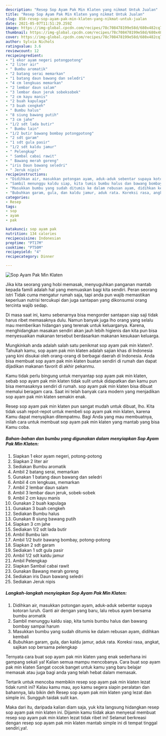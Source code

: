 ```yaml
---
description: "Resep Sop Ayam Pak Min Klaten yang nikmat Untuk Jualan"
title: "Resep Sop Ayam Pak Min Klaten yang nikmat Untuk Jualan"
slug: 858-resep-sop-ayam-pak-min-klaten-yang-nikmat-untuk-jualan
date: 2021-05-07T11:51:29.259Z
image: https://img-global.cpcdn.com/recipes/78c708478199e58d/680x482cq70/sop-ayam-pak-min-klaten-foto-resep-utama.jpg
thumbnail: https://img-global.cpcdn.com/recipes/78c708478199e58d/680x482cq70/sop-ayam-pak-min-klaten-foto-resep-utama.jpg
cover: https://img-global.cpcdn.com/recipes/78c708478199e58d/680x482cq70/sop-ayam-pak-min-klaten-foto-resep-utama.jpg
author: Sylvia Nichols
ratingvalue: 3.6
reviewcount: 12
recipeingredient:
- "1 ekor ayam negeri potongpotong"
- "2 liter air"
- " Bumbu aromatik"
- "2 batang serai memarkan"
- "1 batang daun bawang dan seledri"
- "4 cm lengkuas memarkan"
- "2 lembar daun salam"
- "3 lembar daun jeruk sobeksobek"
- "2 cm kayu manis"
- "2 buah kapulaga"
- "3 buah cengkeh"
- " Bumbu halus"
- "8 siung bawang putih"
- "3 cm jahe"
- "1/2 sdt lada butir"
- " Bumbu lain"
- "1/2 butir bawang bombay potongpotong"
- "2 sdt garam"
- "1 sdt gula pasir"
- "1/2 sdt kaldu jamur"
- " Pelengkap"
- " Sambal cabai rawit"
- " Bawang merah goreng"
- "iris Daun bawang seledri"
- " Jeruk nipis"
recipeinstructions:
- "Didihkan air, masukkan potongan ayam, aduk-aduk sebentar supaya kotoran luruh. Ganti air dengan yang baru, lalu rebus ayam bersama bumbu aromatik"
- "Sambil menunggu kaldu siap, kita tumis bumbu halus dan bawang bombay sampai harum"
- "Masukkan bumbu yang sudah ditumis ke dalam rebusan ayam, didihkan kembali"
- "Bubuhkan garam, gula, dan kaldu jamur, aduk rata. Koreksi rasa, angkat, sajikan sop bersama pelengkap"
categories:
- Resep
tags:
- sop
- ayam
- pak

katakunci: sop ayam pak 
nutrition: 134 calories
recipecuisine: Indonesian
preptime: "PT17M"
cooktime: "PT50M"
recipeyield: "4"
recipecategory: Dinner

---
```



![Sop Ayam Pak Min Klaten](https://img-global.cpcdn.com/recipes/78c708478199e58d/680x482cq70/sop-ayam-pak-min-klaten-foto-resep-utama.jpg)

Jika kita seorang yang hobi memasak, menyuguhkan panganan mantab kepada famili adalah hal yang memuaskan bagi kita sendiri. Peran seorang istri Tidak cuma mengatur rumah saja, tapi anda pun wajib memastikan keperluan nutrisi tercukupi dan juga santapan yang dikonsumsi orang tercinta wajib sedap.

Di masa  saat ini, kamu sebenarnya bisa mengorder santapan siap saji tidak harus ribet memasaknya dulu. Namun banyak juga lho orang yang selalu mau memberikan hidangan yang terenak untuk keluarganya. Karena, menghidangkan masakan sendiri akan jauh lebih higienis dan kita pun bisa menyesuaikan makanan tersebut berdasarkan makanan kesukaan keluarga. 



Mungkinkah anda adalah salah satu penikmat sop ayam pak min klaten?. Tahukah kamu, sop ayam pak min klaten adalah sajian khas di Indonesia yang kini disukai oleh orang-orang di berbagai daerah di Indonesia. Anda bisa membuat sop ayam pak min klaten buatan sendiri di rumah dan dapat dijadikan makanan favorit di akhir pekanmu.

Kamu tidak perlu bingung untuk menyantap sop ayam pak min klaten, sebab sop ayam pak min klaten tidak sulit untuk didapatkan dan kamu pun bisa memasaknya sendiri di rumah. sop ayam pak min klaten bisa dibuat memalui beragam cara. Saat ini telah banyak cara modern yang menjadikan sop ayam pak min klaten semakin enak.

Resep sop ayam pak min klaten pun sangat mudah untuk dibuat, lho. Kita tidak usah repot-repot untuk membeli sop ayam pak min klaten, karena Kamu dapat menyajikan ditempatmu. Bagi Anda yang mau membuatnya, inilah cara untuk membuat sop ayam pak min klaten yang mantab yang bisa Kamu coba.

<!--inarticleads1-->

##### Bahan-bahan dan bumbu yang digunakan dalam menyiapkan Sop Ayam Pak Min Klaten:

1. Siapkan 1 ekor ayam negeri, potong-potong
1. Siapkan 2 liter air
1. Sediakan  Bumbu aromatik
1. Ambil 2 batang serai, memarkan
1. Gunakan 1 batang daun bawang dan seledri
1. Ambil 4 cm lengkuas, memarkan
1. Ambil 2 lembar daun salam
1. Ambil 3 lembar daun jeruk, sobek-sobek
1. Ambil 2 cm kayu manis
1. Gunakan 2 buah kapulaga
1. Gunakan 3 buah cengkeh
1. Sediakan  Bumbu halus
1. Gunakan 8 siung bawang putih
1. Siapkan 3 cm jahe
1. Sediakan 1/2 sdt lada butir
1. Ambil  Bumbu lain
1. Ambil 1/2 butir bawang bombay, potong-potong
1. Siapkan 2 sdt garam
1. Sediakan 1 sdt gula pasir
1. Ambil 1/2 sdt kaldu jamur
1. Ambil  Pelengkap
1. Siapkan  Sambal cabai rawit
1. Gunakan  Bawang merah goreng
1. Sediakan iris Daun bawang seledri
1. Sediakan  Jeruk nipis




<!--inarticleads2-->

##### Langkah-langkah menyiapkan Sop Ayam Pak Min Klaten:

1. Didihkan air, masukkan potongan ayam, aduk-aduk sebentar supaya kotoran luruh. Ganti air dengan yang baru, lalu rebus ayam bersama bumbu aromatik
1. Sambil menunggu kaldu siap, kita tumis bumbu halus dan bawang bombay sampai harum
1. Masukkan bumbu yang sudah ditumis ke dalam rebusan ayam, didihkan kembali
1. Bubuhkan garam, gula, dan kaldu jamur, aduk rata. Koreksi rasa, angkat, sajikan sop bersama pelengkap




Ternyata cara buat sop ayam pak min klaten yang enak sederhana ini gampang sekali ya! Kalian semua mampu mencobanya. Cara buat sop ayam pak min klaten Sangat cocok banget untuk kamu yang baru belajar memasak atau juga bagi anda yang telah hebat dalam memasak.

Tertarik untuk mencoba membikin resep sop ayam pak min klaten lezat tidak rumit ini? Kalau kamu mau, ayo kamu segera siapin peralatan dan bahannya, lalu bikin deh Resep sop ayam pak min klaten yang lezat dan simple ini. Sungguh taidak sulit kan. 

Maka dari itu, daripada kalian diam saja, yuk kita langsung hidangkan resep sop ayam pak min klaten ini. Dijamin kamu tiidak akan menyesal membuat resep sop ayam pak min klaten lezat tidak ribet ini! Selamat berkreasi dengan resep sop ayam pak min klaten mantab simple ini di tempat tinggal sendiri,ya!.

